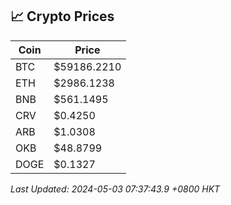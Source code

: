 ## 📈 Crypto Prices

| Coin | Price |
| ---- | ----- |
| BTC | $59186.2210 |
| ETH | $2986.1238 |
| BNB | $561.1495 |
| CRV | $0.4250 |
| ARB | $1.0308 |
| OKB | $48.8799 |
| DOGE | $0.1327 |

_Last Updated: 2024-05-03 07:37:43.9 +0800 HKT_